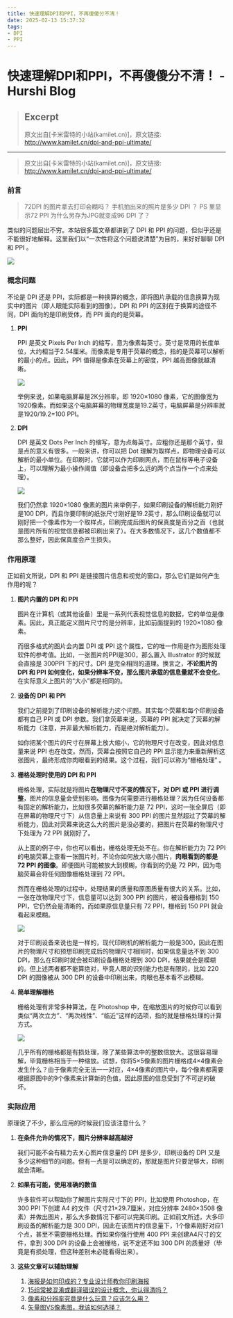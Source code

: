 ```yaml
---
title: 快速理解DPI和PPI，不再傻傻分不清！
date: 2025-02-13 15:37:32
tags:
- DPI
- PPI
---
```


# 快速理解DPI和PPI，不再傻傻分不清！ - Hurshi Blog

> ## Excerpt
> 原文出自[卡米雷特的小站(kamilet.cn)]，原文链接: http://www.kamilet.cn/dpi-and-ppi-ultimate/

---
> 原文出自\[卡米雷特的小站(kamilet.cn)\]，原文链接: http://www.kamilet.cn/dpi-and-ppi-ultimate/

### 前言[](https://hurshi.github.io/2019/08/09/android_dpi_ppi/#%E5%89%8D%E8%A8%80)

> 72DPI 的图片拿去打印会糊吗？ 手机拍出来的照片是多少 DPI ？ PS 里显示72 PPI 为什么另存为JPG就变成96 DPI 了？

类似的问题层出不穷。本站很多篇文章都讲到了 DPI 和 PPI 的问题，但似乎还是不能很好地解释。这里我们以“一次性将这个问题说清楚”为目的，来好好聊聊 DPI 和 PPI 。

![](dpi_and_ppi_kamilet_cn-1.jpg)

### 概念问题[](https://hurshi.github.io/2019/08/09/android_dpi_ppi/#%E6%A6%82%E5%BF%B5%E9%97%AE%E9%A2%98)

不论是 DPI 还是 PPI，实际都是一种换算的概念，即将图片承载的信息换算为现实中的图片（即人眼能实际看到的图像）。DPI 和 PPI 的区别在于换算的途径不同，DPI 面向的是印刷受体，而 PPI 面向的是荧幕。

1.  **PPI**
    
    PPI 是英文 Pixels Per Inch 的缩写，意为像素每英寸。英寸是常用的长度单位，大约相当于2.54厘米。而像素是专用于荧幕的概念，指的是荧幕可以解析的最小的点。因此，PPI 值得是像素在荧幕上的密度，PPI 越高图像就越清晰。
    
    ![](dpi_and_ppi_kamilet_cn-3.jpg)
    
    举例来说，如果电脑屏幕是2K分辨率，即 1920×1080 像素，它的图像宽为1920像素。而如果这个电脑屏幕的物理宽度是19.2英寸，电脑屏幕是分辨率就是1920/19.2=100 PPI。
    
2.  **DPI**
    
    DPI 是英文 Dots Per Inch 的缩写，意为点每英寸。应粗你还是那个英寸，但是点的意义有很多。一般来讲，你可以把 Dot 理解为取样点，即物理设备可以解析的最小单位。在印刷时，它就可以作为印刷网点，而在鼠标等电子设备上，可以理解为最小操作阈值（即设备会把多么远的两个点当作一个点来处理）。
    
    ![](dpi_and_ppi_kamilet_cn-4.jpg)
    
    我们仍然拿 1920×1080 像素的图片来举例子，如果印刷设备的解析能力刚好是100 DPI，而且你要印制的纸张尺寸刚好是19.2英寸，那么印刷设备就可以刚好把一个像素作为一个取样点，印刷完成后图片的保真度是百分之百（也就是图片所有的视觉信息都被印刷出来了）。在大多数情况下，这几个数值都不那么整好，因此保真度会产生损失。
    

### 作用原理[](https://hurshi.github.io/2019/08/09/android_dpi_ppi/#%E4%BD%9C%E7%94%A8%E5%8E%9F%E7%90%86)

正如前文所说，DPI 和 PPI 是链接图片信息和视觉的窗口，那么它们是如何产生作用的呢？

1.  **图片内置的 DPI 和 PPI**
    
    图片在计算机（或其他设备）里是一系列代表视觉信息的数据，它的单位是像素。因此，真正能定义图片尺寸的是分辨率，比如前面提到的 1920×1080 像素。
    
    而很多格式的图片会内置 DPI 或 PPI 这个属性，它的唯一作用是作为图形处理软件的参考值。比如，一张图片的PPI是300，那么置入 Illustrator 的时候就会直接是 300PPI 下的尺寸。DPI 是完全相同的道理。换言之，**不论图片的 DPI 和 PPI 如何变化，如果分辨率不变，那么图片承载的信息量就不会变化**，在实际意义上图片的“大小”都是相同的。
    
2.  **设备的 DPI 和 PPI**
    
    我们之前提到了印刷设备的解析能力这个问题。其实每个荧幕和每个印刷设备都有自己 PPI 或 DPI 参数。我们拿荧幕来说，荧幕的 PPI 就决定了荧幕的解析能力（注意，并非最大解析能力，而是绝对解析能力）。
    
    如你把某个图片的尺寸在屏幕上放大缩小，它的物理尺寸在改变，因此对信息量来说 PPI 也在改变。然而，荧幕会按照它自己的 PPI 显示能力来重新解析这张图片，最终形成你肉眼看到的结果。这个过程，我们可以称为“栅格处理” 。
    
3.  **栅格处理时使用的 DPI 和 PPI**
    
    栅格处理，实际就是将图片**在物理尺寸不变的情况下，对 DPI 或 PPI 进行调整**，图片的信息量会受到影响。图像为何需要进行栅格处理？因为任何设备都有固定的解析能力，比如很多荧幕的解析能力是 72 PPI，这时一张全屏后（即在屏幕的物理尺寸下）从信息量上来说有 300 PPI 的图片显然超过了荧幕的解析能力，因此对荧幕来说这么大的图片是没必要的，把图片在荧幕的物理尺寸下处理为 72 PPI 就刚好了。
    
    从上面的例子中，你也可以看出，栅格处理无处不在。你在解析能力为 72 PPI 的电脑荧幕上查看一张图片时，不论你如何放大缩小图片，**肉眼看到的都是 72 PPI 的图像**。即便图片可能被放大到模糊，你看到的仍是 72 PPI，因为电脑荧幕会将任何图像栅格处理到 72 PPI。
    
    然而在栅格处理的过程中，处理结果的质量和原图质量有很大的关系。比如，一张在改物理尺寸下，信息量可以达到 300 PPI 的图片，被设备栅格到 150 PPI，它仍然会是清晰的。而如果原信息量只有 72 PPI，栅格到 150 PPI 就会看起来模糊。
    
    ![](dpi_and_ppi_kamilet_cn-5.jpg)
    
    对于印刷设备来说也是一样的，现代印刷机的解析能力一般是300，因此在图片的物理尺寸和预想印刷完成后的物理尺寸相同时，如果信息量达不到 300 DPI，那么在印刷时就会被印刷设备栅格处理到 300 DPI，结果就会是模糊的。但上述两者都不能算绝对，毕竟人眼的识别能力也是有限的，比如 220 DPI 的图像被从 300 DPI 的设备中印刷出来，肉眼也基本看不出模糊。
    
4.  **简单理解栅格**
    
    栅格处理有非常多种算法，在 Photoshop 中，在缩放图片的时候你可以看到类似“两次立方”、“两次线性”、“临近”这样的选项，指的就是栅格处理的计算方式。
    
    ![](dpi_and_ppi_kamilet_cn-2.jpg)
    
    几乎所有的栅格都是有损处理，除了某些算法中的整数倍放大。这很容易理解，毕竟栅格相当于一种缩放。试想，你将5×5像素的图片栅格成4×4像素会发生什么？由于像素完全无法一一对应，4×4像素的图片中，每个像素都需要根据原图中的9个像素来计算新的色值，因此原图的信息受到了不可逆的破坏。
    

### 实际应用[](https://hurshi.github.io/2019/08/09/android_dpi_ppi/#%E5%AE%9E%E9%99%85%E5%BA%94%E7%94%A8)

原理说了不少，那么应用的时候我们应该注意什么？

1.  **在条件允许的情况下，图片分辨率越高越好**
    
    我们可能不会有精力去关心图片信息量的 DPI 是多少，印刷设备的 DPI 又是多少这种细节的问题。但有一点是可以确定的，那就是图片只要足够大，印刷就会清晰。
    
2.  **如果有可能，使用准确的数值**
    
    许多软件可以帮助你了解图片实际尺寸下的 PPI，比如使用 Photoshop，在 300 PPI 下创建 A4 的文件（尺寸21×29.7厘米，对应分辨率 2480×3508 像素）并做出图片，那么大多数情况下都可以完美印刷。正如前文所述，大多印刷设备的解析能力是 300 DPI，因此在该图片的信息量下，1个像素刚好对应1个点，甚至不需要栅格处理。而如果你强行使用 400 PPI 来创建A4尺寸的文件，拿到 300 DPI 的设备上会被栅格，说不定还不如 300 DPI 的质量好（毕竟是有损处理，但这种差别未必能看得出来）。
    
3.  **这些文章可以辅助理解**
    
    1.  [海报是如何印成的？专业设计师教你印刷海报](http://www.kamilet.cn/how-to-print-a-poster/)
    2.  [15组常被混淆或翻译错误的设计概念，你认得清吗？](http://www.kamilet.cn/design-terms-getting-wrong/)
    3.  [像素和分辨率究竟是什么玩意？应该怎么用？](http://www.kamilet.cn/dpi-vs-pixels-usage/)
    4.  [矢量图VS像素图，我该如何选择？](http://www.kamilet.cn/vector-vs-raster/)
